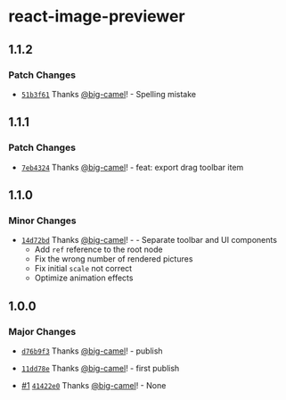 # react-image-previewer

## 1.1.2

### Patch Changes

- [`51b3f61`](https://github.com/big-camel/react-image-previewer/commit/51b3f619282efd772c51b5e0cc8ad5f9bea43732) Thanks [@big-camel](https://github.com/big-camel)! - Spelling mistake

## 1.1.1

### Patch Changes

- [`7eb4324`](https://github.com/big-camel/react-image-previewer/commit/7eb43246a316777de7391e79005432cb30ce3fcd) Thanks [@big-camel](https://github.com/big-camel)! - feat: export drag toolbar item

## 1.1.0

### Minor Changes

- [`14d72bd`](https://github.com/big-camel/react-image-previewer/commit/14d72bd8a9ba389a62aee5c9f56ec08dfc515feb) Thanks [@big-camel](https://github.com/big-camel)! - - Separate toolbar and UI components
  - Add `ref` reference to the root node
  - Fix the wrong number of rendered pictures
  - Fix initial `scale` not correct
  - Optimize animation effects

## 1.0.0

### Major Changes

- [`d76b9f3`](https://github.com/big-camel/react-image-previewer/commit/d76b9f35d8e4f8a09ee87d14bf57f37d5f1415c9) Thanks [@big-camel](https://github.com/big-camel)! - publish

- [`11dd78e`](https://github.com/big-camel/react-image-previewer/commit/11dd78e2d5b2902a3192f3b75cfb751a5dfc72ed) Thanks [@big-camel](https://github.com/big-camel)! - first publish

- [#1](https://github.com/big-camel/react-image-previewer/pull/1) [`41422e0`](https://github.com/big-camel/react-image-previewer/commit/41422e0b3aba2daea691f39769a52a183fc36fb7) Thanks [@big-camel](https://github.com/big-camel)! - None
